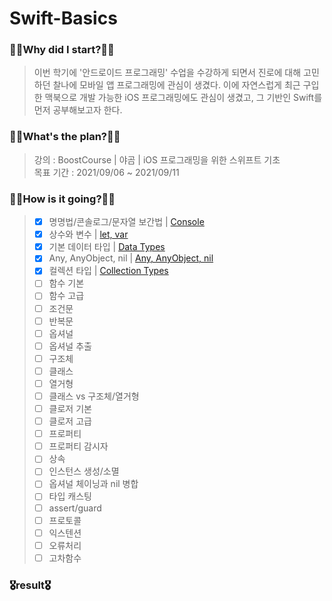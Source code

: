 # Swift-Basics
### 🧎‍♂️Why did I start?🧎‍♂️
  > 이번 학기에 '안드로이드 프로그래밍' 수업을 수강하게 되면서 진로에 대해 고민하던 찰나에 모바일 앱 프로그래밍에 관심이 생겼다.
    이에 자연스럽게 최근 구입한 맥북으로 개발 가능한 iOS 프로그래밍에도 관심이 생겼고, 그 기반인 Swift를 먼저 공부해보고자 한다.
### 🚶‍♂️What's the plan?🚶‍♂️
  > 강의 : BoostCourse | 야곰 | iOS 프로그래밍을 위한 스위프트 기초<br>
    목표 기간 : 2021/09/06 ~ 2021/09/11
### 🏃‍♂️How is it going?🏃‍♂️
  > - [x] 명명법/콘솔로그/문자열 보간법 | [Console](https://github.com/pup-paw/Swift-Basics/tree/master/00_console.playground)  
  > - [x] 상수와 변수 | [let, var](https://github.com/pup-paw/Swift-Basics/tree/master/01_let_var.playground)  
  > - [x] 기본 데이터 타입 | [Data Types](https://github.com/pup-paw/Swift-Basics/tree/master/02_data_types.playground)  
  > - [x] Any, AnyObject, nil | [Any, AnyObject, nil](https://github.com/pup-paw/Swift-Basics/tree/master/03_any_object_nil.playground)  
  > - [x] 컬렉션 타입 | [Collection Types](https://github.com/pup-paw/Swift-Basics/tree/master/04_collection_types.playground)  
  > - [ ] 함수 기본
  > - [ ] 함수 고급
  > - [ ] 조건문
  > - [ ] 반복문
  > - [ ] 옵셔널
  > - [ ] 옵셔널 추출
  > - [ ] 구조체
  > - [ ] 클래스
  > - [ ] 열거형
  > - [ ] 클래스 vs 구조체/열거형
  > - [ ] 클로저 기본
  > - [ ] 클로저 고급
  > - [ ] 프로퍼티
  > - [ ] 프로퍼티 감시자
  > - [ ] 상속
  > - [ ] 인스턴스 생성/소멸
  > - [ ] 옵셔널 체이닝과 nil 병합
  > - [ ] 타입 캐스팅
  > - [ ] assert/guard
  > - [ ] 프로토콜
  > - [ ] 익스텐션
  > - [ ] 오류처리
  > - [ ] 고차함수
### 🎖result🎖
  > 
